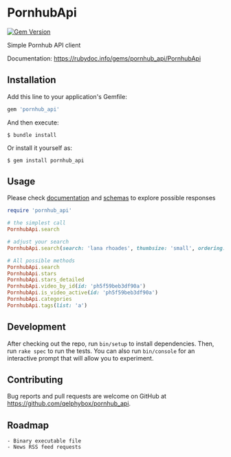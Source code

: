 # PornhubApi

[![Gem Version](https://badge.fury.io/rb/pornhub_api.svg)](https://badge.fury.io/rb/pornhub_api)

Simple Pornhub API client

Documentation: https://rubydoc.info/gems/pornhub_api/PornhubApi

## Installation

Add this line to your application's Gemfile:

```ruby
gem 'pornhub_api'
```

And then execute:

    $ bundle install

Or install it yourself as:

    $ gem install pornhub_api

## Usage

Please check [documentation](https://rubydoc.info/gems/pornhub_api/PornhubApi) and [schemas](spec/schemas) to explore
possible responses

```ruby
require 'pornhub_api'

# the simplest call 
PornhubApi.search

# adjust your search
PornhubApi.search(search: 'lana rhoades', thumbsize: 'small', ordering: 'mostviewed')

# All possible methods
PornhubApi.search
PornhubApi.stars
PornhubApi.stars_detailed
PornhubApi.video_by_id(id: 'ph5f59beb3df90a')
PornhubApi.is_video_active(id: 'ph5f59beb3df90a')
PornhubApi.categories
PornhubApi.tags(list: 'a')
```


## Development

After checking out the repo, run `bin/setup` to install dependencies. Then, run `rake spec` to run the tests. 
You can also run `bin/console` for an interactive prompt that will allow you to experiment.

## Contributing

Bug reports and pull requests are welcome on GitHub at https://github.com/qelphybox/pornhub_api.

## Roadmap
    - Binary executable file
    - News RSS feed requests
